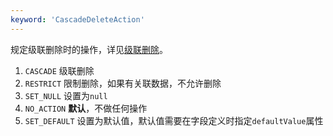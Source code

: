 ```yaml
---
keyword: 'CascadeDeleteAction'
---
```


规定级联删除时的操作，详见[级联删除](/documentation/zh-CN/database/cascade-delete)。

1. `CASCADE` 级联删除
2. `RESTRICT` 限制删除，如果有关联数据，不允许删除
3. `SET_NULL` 设置为`null`
4. `NO_ACTION` **默认**，不做任何操作
5. `SET_DEFAULT` 设置为默认值，默认值需要在字段定义时指定`defaultValue`属性

